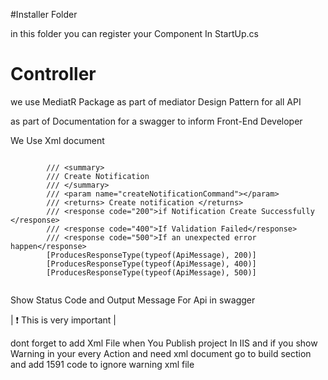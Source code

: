 #Installer Folder  

in this folder you can register your Component  In StartUp.cs


# Controller 

we use MediatR Package as part of mediator Design Pattern  for all API   

as part of Documentation for a swagger to inform Front-End Developer


We Use Xml document 

```

        /// <summary>
        /// Create Notification
        /// </summary>
        /// <param name="createNotificationCommand"></param>
        /// <returns> Create notification </returns>
        /// <response code="200">if Notification Create Successfully </response>
        /// <response code="400">If Validation Failed</response>
        /// <response code="500">If an unexpected error happen</response>
        [ProducesResponseType(typeof(ApiMessage), 200)]
        [ProducesResponseType(typeof(ApiMessage), 400)]
        [ProducesResponseType(typeof(ApiMessage), 500)]


``` 

Show Status Code and Output Message For Api in swagger

| :exclamation:  This is very important   |


dont forget to add Xml File when You Publish project In IIS 
and if you show Warning in your every Action and need xml document go to build
 section and add 1591 code to ignore warning xml file 